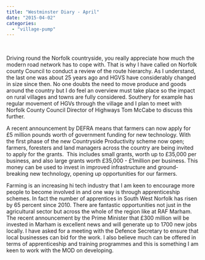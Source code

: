 ```yaml
---
title: "Westminster Diary - April"
date: "2015-04-02"
categories: 
  - "village-pump"
---
```


 

Driving round the Norfolk countryside, you really appreciate how much the modern road network has to cope with. That is why I have called on Norfolk county Council to conduct a review of the route hierarchy. As I understand, the last one was about 25 years ago and HGVS have considerably changed in size since then. No one doubts the need to move produce and goods around the country but I do feel an overview must take place so the impact on rural villages and towns are fully considered. Southery for example has regular movement of HGVs through the village and I plan to meet with Norfolk County Council Director of Highways Tom McCabe to discuss this further.

A recent announcement by DEFRA means that farmers can now apply for £5 million pounds worth of government funding for new technology. With the first phase of the new Countryside Productivity scheme now open; farmers, foresters and land managers across the country are being invited to apply for the grants.  This includes small grants, worth up to £35,000 per business, and also large grants worth £35,000 - £1million per business. This money can be used to invest in improved infrastructure and ground-breaking new technology, opening up opportunities for our farmers.

Farming is an increasing hi tech industry that I am keen to encourage more people to become involved in and one way is through apprenticeship schemes. In fact the number of apprentices in South West Norfolk has risen by 65 percent since 2010. There are fantastic opportunities not just in the agricultural sector but across the whole of the region like at RAF Marham. The recent announcement by the Prime Minister that £300 million will be invested in Marham is excellent news and will generate up to 1700 new jobs locally. I have asked for a meeting with the Defence Secretary to ensure that local businesses can bid for the work. I also believe much can be offered in terms of apprenticeship and training programmes and this is something I am keen to work with the MOD on developing.
